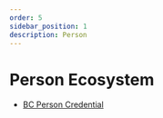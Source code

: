 ```yaml
---
order: 5
sidebar_position: 1
description: Person
---
```


# Person Ecosystem

* [BC Person Credential](./person/person-cred-doc.md)
